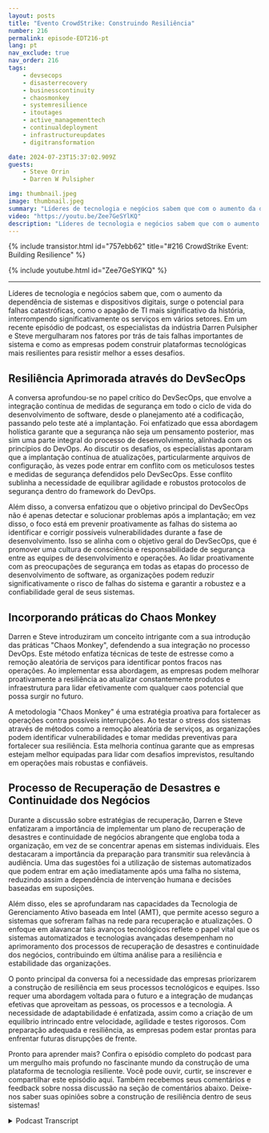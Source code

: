 ```yaml
---
layout: posts
title: "Evento CrowdStrike: Construindo Resiliência"
number: 216
permalink: episode-EDT216-pt
lang: pt
nav_exclude: true
nav_order: 216
tags:
    - devsecops
    - disasterrecovery
    - businesscontinuity
    - chaosmonkey
    - systemresilience
    - itoutages
    - active_managementtech
    - continualdeployment
    - infrastructureupdates
    - digitransformation

date: 2024-07-23T15:37:02.909Z
guests:
    - Steve Orrin
    - Darren W Pulsipher

img: thumbnail.jpeg
image: thumbnail.jpeg
summary: "Líderes de tecnologia e negócios sabem que com o aumento da dependência de sistemas e dispositivos digitais surge o potencial para falhas catastróficas, como o apagão de TI mais significativo da história, interrompendo significativamente os serviços em vários setores. Em um recente episódio de podcast, os especialistas da indústria Darren Pulsipher e Steve mergulharam nos fatores que impulsionam tais grandes falhas de sistema e como as empresas podem construir plataformas de tecnologia mais resilientes para enfrentar melhor esses desafios."
video: "https://youtu.be/Zee7GeSYlKQ"
description: "Líderes de tecnologia e negócios sabem que com o aumento da dependência de sistemas e dispositivos digitais surge o potencial para falhas catastróficas, como o apagão de TI mais significativo da história, interrompendo significativamente os serviços em vários setores. Em um recente episódio de podcast, os especialistas da indústria Darren Pulsipher e Steve mergulharam nos fatores que impulsionam tais grandes falhas de sistema e como as empresas podem construir plataformas de tecnologia mais resilientes para enfrentar melhor esses desafios."
---
```


<div>
{% include transistor.html id="757ebb62" title="#216 CrowdStrike Event: Building Resilience" %}

{% include youtube.html id="Zee7GeSYlKQ" %}
</div>

---

Líderes de tecnologia e negócios sabem que, com o aumento da dependência de sistemas e dispositivos digitais, surge o potencial para falhas catastróficas, como o apagão de TI mais significativo da história, interrompendo significativamente os serviços em vários setores. Em um recente episódio de podcast, os especialistas da indústria Darren Pulsipher e Steve mergulharam nos fatores por trás de tais falhas importantes de sistema e como as empresas podem construir plataformas tecnológicas mais resilientes para resistir melhor a esses desafios.

## Resiliência Aprimorada através do DevSecOps

A conversa aprofundou-se no papel crítico do DevSecOps, que envolve a integração contínua de medidas de segurança em todo o ciclo de vida do desenvolvimento de software, desde o planejamento até a codificação, passando pelo teste até a implantação. Foi enfatizado que essa abordagem holística garante que a segurança não seja um pensamento posterior, mas sim uma parte integral do processo de desenvolvimento, alinhada com os princípios do DevOps. Ao discutir os desafios, os especialistas apontaram que a implantação contínua de atualizações, particularmente arquivos de configuração, às vezes pode entrar em conflito com os meticulosos testes e medidas de segurança defendidos pelo DevSecOps. Esse conflito sublinha a necessidade de equilibrar agilidade e robustos protocolos de segurança dentro do framework do DevOps.

Além disso, a conversa enfatizou que o objetivo principal do DevSecOps não é apenas detectar e solucionar problemas após a implantação; em vez disso, o foco está em prevenir proativamente as falhas do sistema ao identificar e corrigir possíveis vulnerabilidades durante a fase de desenvolvimento. Isso se alinha com o objetivo geral do DevSecOps, que é promover uma cultura de consciência e responsabilidade de segurança entre as equipes de desenvolvimento e operações. Ao lidar proativamente com as preocupações de segurança em todas as etapas do processo de desenvolvimento de software, as organizações podem reduzir significativamente o risco de falhas do sistema e garantir a robustez e a confiabilidade geral de seus sistemas.

## Incorporando práticas do Chaos Monkey

Darren e Steve introduziram um conceito intrigante com a sua introdução das práticas "Chaos Monkey", defendendo a sua integração no processo DevOps. Este método enfatiza técnicas de teste de estresse como a remoção aleatória de serviços para identificar pontos fracos nas operações. Ao implementar essa abordagem, as empresas podem melhorar proativamente a resiliência ao atualizar constantemente produtos e infraestrutura para lidar efetivamente com qualquer caos potencial que possa surgir no futuro.

A metodologia "Chaos Monkey" é uma estratégia proativa para fortalecer as operações contra possíveis interrupções. Ao testar o stress dos sistemas através de métodos como a remoção aleatória de serviços, as organizações podem identificar vulnerabilidades e tomar medidas preventivas para fortalecer sua resiliência. Esta melhoria contínua garante que as empresas estejam melhor equipadas para lidar com desafios imprevistos, resultando em operações mais robustas e confiáveis.

## Processo de Recuperação de Desastres e Continuidade dos Negócios

Durante a discussão sobre estratégias de recuperação, Darren e Steve enfatizaram a importância de implementar um plano de recuperação de desastres e continuidade de negócios abrangente que engloba toda a organização, em vez de se concentrar apenas em sistemas individuais. Eles destacaram a importância da preparação para transmitir sua relevância à audiência. Uma das sugestões foi a utilização de sistemas automatizados que podem entrar em ação imediatamente após uma falha no sistema, reduzindo assim a dependência de intervenção humana e decisões baseadas em suposições.

Além disso, eles se aprofundaram nas capacidades da Tecnologia de Gerenciamento Ativo baseada em Intel (AMT), que permite acesso seguro a sistemas que sofreram falhas na rede para recuperação e atualizações. O enfoque em alavancar tais avanços tecnológicos reflete o papel vital que os sistemas automatizados e tecnologias avançadas desempenham no aprimoramento dos processos de recuperação de desastres e continuidade dos negócios, contribuindo em última análise para a resiliência e estabilidade das organizações.

O ponto principal da conversa foi a necessidade das empresas priorizarem a construção de resiliência em seus processos tecnológicos e equipes. Isso requer uma abordagem voltada para o futuro e a integração de mudanças efetivas que aproveitam as pessoas, os processos e a tecnologia. A necessidade de adaptabilidade é enfatizada, assim como a criação de um equilíbrio intrincado entre velocidade, agilidade e testes rigorosos. Com preparação adequada e resiliência, as empresas podem estar prontas para enfrentar futuras disrupções de frente.

Pronto para aprender mais? Confira o episódio completo do podcast para um mergulho mais profundo no fascinante mundo da construção de uma plataforma de tecnologia resiliente. Você pode ouvir, curtir, se inscrever e compartilhar este episódio aqui. Também recebemos seus comentários e feedback sobre nossa discussão na seção de comentários abaixo. Deixe-nos saber suas opiniões sobre a construção de resiliência dentro de seus sistemas!



<details>
<summary> Podcast Transcript </summary>

<p></p>

</details>
